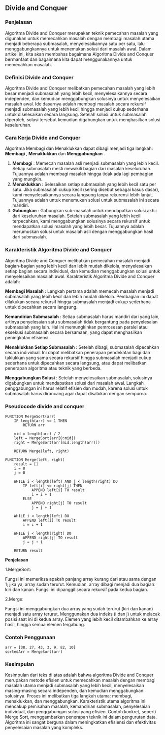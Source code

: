 ## Divide and Conquer

### Penjelasan

Algoritma Divide and Conquer merupakan teknik pemecahan masalah yang digunakan untuk memecahkan masalah dengan membagi masalah utama menjadi beberapa submasalah, menyelesaikannya satu per satu, lalu menggabungkannya untuk menemukan solusi dari masalah awal. Dalam artikel ini, kita akan membahas bagaimana Algoritma Divide and Conquer bermanfaat dan bagaimana kita dapat menggunakannya untuk memecahkan masalah.

### Definisi Divide and Conquer

Algoritma Divide and Conquer melibatkan pemecahan masalah yang lebih besar menjadi submasalah yang lebih kecil, menyelesaikannya secara independen, dan kemudian menggabungkan solusinya untuk menyelesaikan masalah awal. Ide dasarnya adalah membagi masalah secara rekursif menjadi submasalah yang lebih kecil hingga menjadi cukup sederhana untuk diselesaikan secara langsung. Setelah solusi untuk submasalah diperoleh, solusi tersebut kemudian digabungkan untuk menghasilkan solusi keseluruhan.

### Cara Kerja Divide and Conquer

Algoritma Membagi dan Menaklukkan dapat dibagi menjadi tiga langkah: **Membagi** , **Menaklukkan** dan **Menggabungkan** .

1. **Membagi** :
Memecah masalah asli menjadi submasalah yang lebih kecil.
Setiap submasalah mesti mewakili bagian dari masalah keseluruhan.
Tujuannya adalah membagi masalah hingga tidak ada lagi pembagian yang mungkin.
2. **Menaklukkan** :
Selesaikan setiap submasalah yang lebih kecil satu per satu.
Jika submasalah cukup kecil (sering disebut sebagai kasus dasar), kami menyelesaikannya secara langsung tanpa rekurensi lebih lanjut.
Tujuannya adalah untuk menemukan solusi untuk submasalah ini secara mandiri.
3. **Gabungkan** :
Gabungkan sub-masalah untuk mendapatkan solusi akhir dari keseluruhan masalah.
Setelah submasalah yang lebih kecil terpecahkan, kami menggabungkan solusinya secara rekursif untuk mendapatkan solusi masalah yang lebih besar.
Tujuannya adalah merumuskan solusi untuk masalah asli dengan menggabungkan hasil dari submasalah.

### Karakteristik Algoritma Divide and Conquer 

Algoritma Divide and Conquer melibatkan pemecahan masalah menjadi bagian-bagian yang lebih kecil dan lebih mudah dikelola, menyelesaikan setiap bagian secara individual, dan kemudian menggabungkan solusi untuk menyelesaikan masalah awal. Karakteristik Algoritma Divide and Conquer adalah:

**Membagi Masalah** : Langkah pertama adalah memecah masalah menjadi submasalah yang lebih kecil dan lebih mudah dikelola. Pembagian ini dapat dilakukan secara rekursif hingga submasalah menjadi cukup sederhana untuk dipecahkan secara langsung.

**Kemandirian Submasalah** : Setiap submasalah harus mandiri dari yang lain, artinya penyelesaian satu submasalah tidak bergantung pada penyelesaian submasalah yang lain. Hal ini memungkinkan pemrosesan paralel atau eksekusi submasalah secara bersamaan, yang dapat menghasilkan peningkatan efisiensi.

**Menaklukkan Setiap Submasalah** : Setelah dibagi, submasalah dipecahkan secara individual. Ini dapat melibatkan penerapan pendekatan bagi dan taklukkan yang sama secara rekursif hingga submasalah menjadi cukup sederhana untuk dipecahkan secara langsung, atau dapat melibatkan penerapan algoritma atau teknik yang berbeda.

**Menggabungkan Solusi** : Setelah menyelesaikan submasalah, solusinya digabungkan untuk mendapatkan solusi dari masalah awal. Langkah penggabungan ini harus relatif efisien dan mudah, karena solusi untuk submasalah harus dirancang agar dapat disatukan dengan sempurna.

### Pseudocode divide and conquer
```
FUNCTION MergeSort(arr)
    IF length(arr) <= 1 THEN
        RETURN arr

    mid = length(arr) / 2
    left = MergeSort(arr[0:mid])
    right = MergeSort(arr[mid:length(arr)])

    RETURN Merge(left, right)

FUNCTION Merge(left, right)
    result = []
    i = 0
    j = 0

    WHILE i < length(left) AND j < length(right) DO
        IF left[i] <= right[j] THEN
            APPEND left[i] TO result
            i = i + 1
        ELSE
            APPEND right[j] TO result
            j = j + 1

    WHILE i < length(left) DO
        APPEND left[i] TO result
        i = i + 1

    WHILE j < length(right) DO
        APPEND right[j] TO result
        j = j + 1

    RETURN result

```
**Penjelasan**

1.MergeSort:

Fungsi ini memeriksa apakah panjang array kurang dari atau sama dengan 1; jika ya, array sudah terurut.
Kemudian, array dibagi menjadi dua bagian: kiri dan kanan.
Fungsi ini dipanggil secara rekursif pada kedua bagian.

2.Merge:

Fungsi ini menggabungkan dua array yang sudah terurut (kiri dan kanan) menjadi satu array terurut.
Menggunakan dua indeks (i dan j) untuk melacak posisi saat ini di kedua array.
Elemen yang lebih kecil ditambahkan ke array hasil, hingga semua elemen tergabung.

### Contoh Penggunaan
```
arr = [38, 27, 43, 3, 9, 82, 10]
sortedArr = MergeSort(arr)

```

### Kesimpulan

Kesimpulan dari teks di atas adalah bahwa algoritma Divide and Conquer merupakan metode efisien untuk memecahkan masalah dengan membagi masalah utama menjadi submasalah yang lebih kecil, menyelesaikan masing-masing secara independen, dan kemudian menggabungkan solusinya. Proses ini melibatkan tiga langkah utama: membagi, menaklukkan, dan menggabungkan. Karakteristik utama algoritma ini mencakup pemisahan masalah, kemandirian submasalah, penyelesaian individual, dan penggabungan solusi yang efisien. Contoh konkret, seperti Merge Sort, menggambarkan penerapan teknik ini dalam pengurutan data. Algoritma ini sangat berguna dalam meningkatkan efisiensi dan efektivitas penyelesaian masalah yang kompleks.
